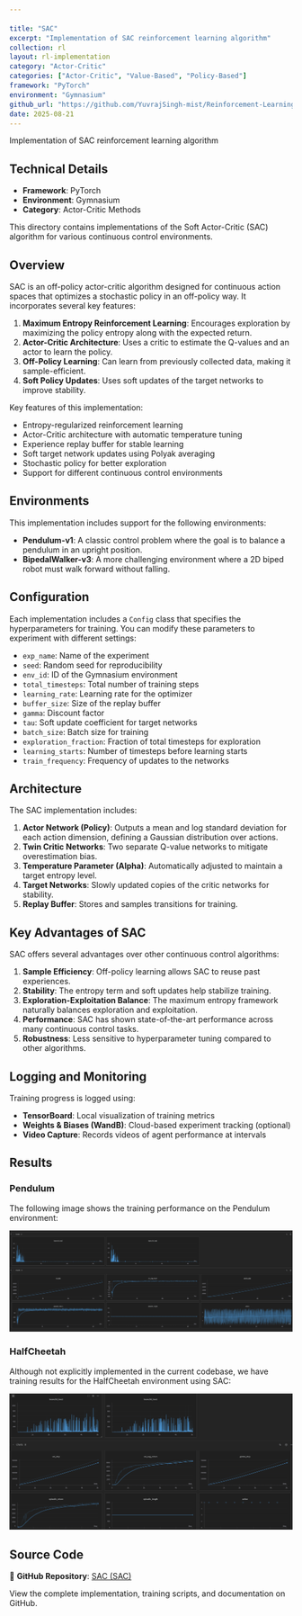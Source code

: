 ```yaml
---

title: "SAC"
excerpt: "Implementation of SAC reinforcement learning algorithm"
collection: rl
layout: rl-implementation
category: "Actor-Critic"
categories: ["Actor-Critic", "Value-Based", "Policy-Based"]
framework: "PyTorch"
environment: "Gymnasium"
github_url: "https://github.com/YuvrajSingh-mist/Reinforcement-Learning/tree/master/SAC"
date: 2025-08-21
---
```


Implementation of SAC reinforcement learning algorithm

## Technical Details
- **Framework**: PyTorch
- **Environment**: Gymnasium
- **Category**: Actor-Critic Methods

This directory contains implementations of the Soft Actor-Critic (SAC) algorithm for various continuous control environments.

## Overview

SAC is an off-policy actor-critic algorithm designed for continuous action spaces that optimizes a stochastic policy in an off-policy way. It incorporates several key features:

1. **Maximum Entropy Reinforcement Learning**: Encourages exploration by maximizing the policy entropy along with the expected return.
2. **Actor-Critic Architecture**: Uses a critic to estimate the Q-values and an actor to learn the policy.
3. **Off-Policy Learning**: Can learn from previously collected data, making it sample-efficient.
4. **Soft Policy Updates**: Uses soft updates of the target networks to improve stability.

Key features of this implementation:
- Entropy-regularized reinforcement learning
- Actor-Critic architecture with automatic temperature tuning
- Experience replay buffer for stable learning
- Soft target network updates using Polyak averaging
- Stochastic policy for better exploration
- Support for different continuous control environments

## Environments

This implementation includes support for the following environments:
- **Pendulum-v1**: A classic control problem where the goal is to balance a pendulum in an upright position.
- **BipedalWalker-v3**: A more challenging environment where a 2D biped robot must walk forward without falling.

## Configuration

Each implementation includes a `Config` class that specifies the hyperparameters for training. You can modify these parameters to experiment with different settings:

- `exp_name`: Name of the experiment
- `seed`: Random seed for reproducibility
- `env_id`: ID of the Gymnasium environment
- `total_timesteps`: Total number of training steps
- `learning_rate`: Learning rate for the optimizer
- `buffer_size`: Size of the replay buffer
- `gamma`: Discount factor
- `tau`: Soft update coefficient for target networks
- `batch_size`: Batch size for training
- `exploration_fraction`: Fraction of total timesteps for exploration
- `learning_starts`: Number of timesteps before learning starts
- `train_frequency`: Frequency of updates to the networks

## Architecture

The SAC implementation includes:

1. **Actor Network (Policy)**: Outputs a mean and log standard deviation for each action dimension, defining a Gaussian distribution over actions.
2. **Twin Critic Networks**: Two separate Q-value networks to mitigate overestimation bias.
3. **Temperature Parameter (Alpha)**: Automatically adjusted to maintain a target entropy level.
4. **Target Networks**: Slowly updated copies of the critic networks for stability.
5. **Replay Buffer**: Stores and samples transitions for training.

## Key Advantages of SAC

SAC offers several advantages over other continuous control algorithms:

1. **Sample Efficiency**: Off-policy learning allows SAC to reuse past experiences.
2. **Stability**: The entropy term and soft updates help stabilize training.
3. **Exploration-Exploitation Balance**: The maximum entropy framework naturally balances exploration and exploitation.
4. **Performance**: SAC has shown state-of-the-art performance across many continuous control tasks.
5. **Robustness**: Less sensitive to hyperparameter tuning compared to other algorithms.

## Logging and Monitoring

Training progress is logged using:
- **TensorBoard**: Local visualization of training metrics
- **Weights & Biases (WandB)**: Cloud-based experiment tracking (optional)
- **Video Capture**: Records videos of agent performance at intervals

## Results

### Pendulum

The following image shows the training performance on the Pendulum environment:

![Pendulum Training Results](https://raw.githubusercontent.com/YuvrajSingh-mist/Reinforcement-Learning/master/SAC/images/pendulum.png)

### HalfCheetah

Although not explicitly implemented in the current codebase, we have training results for the HalfCheetah environment using SAC:

![HalfCheetah Training Results](https://raw.githubusercontent.com/YuvrajSingh-mist/Reinforcement-Learning/master/SAC/images/halfcheetah.png)



## Source Code
📁 **GitHub Repository**: [SAC (SAC)](https://github.com/YuvrajSingh-mist/Reinforcement-Learning/tree/master/SAC)

View the complete implementation, training scripts, and documentation on GitHub.
